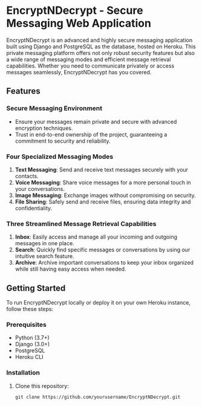 # EncryptNDecrypt - Secure Messaging Web Application

EncryptNDecrypt is an advanced and highly secure messaging application built using Django and PostgreSQL as the database, hosted on Heroku. This private messaging platform offers not only robust security features but also a wide range of messaging modes and efficient message retrieval capabilities. Whether you need to communicate privately or access messages seamlessly, EncryptNDecrypt has you covered.

## Features

### Secure Messaging Environment
- Ensure your messages remain private and secure with advanced encryption techniques.
- Trust in end-to-end ownership of the project, guaranteeing a commitment to security and reliability.

### Four Specialized Messaging Modes
1. **Text Messaging**: Send and receive text messages securely with your contacts.
2. **Voice Messaging**: Share voice messages for a more personal touch in your conversations.
3. **Image Messaging**: Exchange images without compromising on security.
4. **File Sharing**: Safely send and receive files, ensuring data integrity and confidentiality.

### Three Streamlined Message Retrieval Capabilities
1. **Inbox**: Easily access and manage all your incoming and outgoing messages in one place.
2. **Search**: Quickly find specific messages or conversations by using our intuitive search feature.
3. **Archive**: Archive important conversations to keep your inbox organized while still having easy access when needed.

## Getting Started

To run EncryptNDecrypt locally or deploy it on your own Heroku instance, follow these steps:

### Prerequisites

- Python (3.7+)
- Django (3.0+)
- PostgreSQL
- Heroku CLI

### Installation

1. Clone this repository:
   ```shell
   git clone https://github.com/yourusername/EncryptNDecrypt.git
